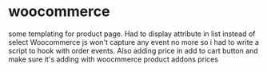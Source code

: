 # woocommerce
some templating for product page.
Had to display attribute in list instead of select
Woocommerce js won't capture any event no more so i had to write a script to hook with order events.
Also adding price in add to cart button and make sure it's adding with woocmmerce product addons prices 
